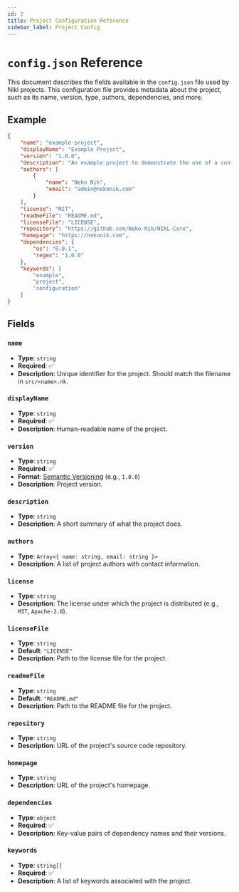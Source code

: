 ```yaml
---
id: 2
title: Project Configuration Reference
sidebar_label: Project Config
---
```


# `config.json` Reference

This document describes the fields available in the `config.json` file used by Nikl projects. This configuration file provides metadata about the project, such as its name, version, type, authors, dependencies, and more.

## Example

```json
{
    "name": "example-project",
    "displayName": "Example Project",
    "version": "1.0.0",
    "description": "An example project to demonstrate the use of a configuration file.",
    "authors": [
        {
            "name": "Neko Nik",
            "email": "admin@nekonik.com"
        }
    ],
    "license": "MIT",
    "readmeFile": "README.md",
    "licenseFile": "LICENSE",
    "repository": "https://github.com/Neko-Nik/NIKL-Core",
    "homepage": "https://nekonik.com",
    "dependencies": {
        "os": "0.0.1",
        "regex": "1.0.0"
    },
    "keywords": [
        "example",
        "project",
        "configuration"
    ]
}
````

## Fields

### `name`

* **Type**: `string`
* **Required**: ✅
* **Description**: Unique identifier for the project. Should match the filename in `src/<name>.nk`.

### `displayName`

* **Type**: `string`
* **Required**: ✅
* **Description**: Human-readable name of the project.

### `version`

* **Type**: `string`
* **Required**: ✅
* **Format**: [Semantic Versioning](https://semver.org/) (e.g., `1.0.0`)
* **Description**: Project version.

### `description`

* **Type**: `string`
* **Description**: A short summary of what the project does.

### `authors`

* **Type**: `Array<{ name: string, email: string }>`
* **Description**: A list of project authors with contact information.

### `license`

* **Type**: `string`
* **Description**: The license under which the project is distributed (e.g., `MIT`, `Apache-2.0`).

### `licenseFile`

* **Type**: `string`
* **Default**: `"LICENSE"`
* **Description**: Path to the license file for the project.

### `readmeFile`

* **Type**: `string`
* **Default**: `"README.md"`
* **Description**: Path to the README file for the project.

### `repository`

* **Type**: `string`
* **Description**: URL of the project's source code repository.

### `homepage`

* **Type**: `string`
* **Description**: URL of the project's homepage.

### `dependencies`

* **Type**: `object`
* **Required**: ✅
* **Description**: Key-value pairs of dependency names and their versions.

### `keywords`

* **Type**: `string[]`
* **Required**: ✅
* **Description**: A list of keywords associated with the project.
